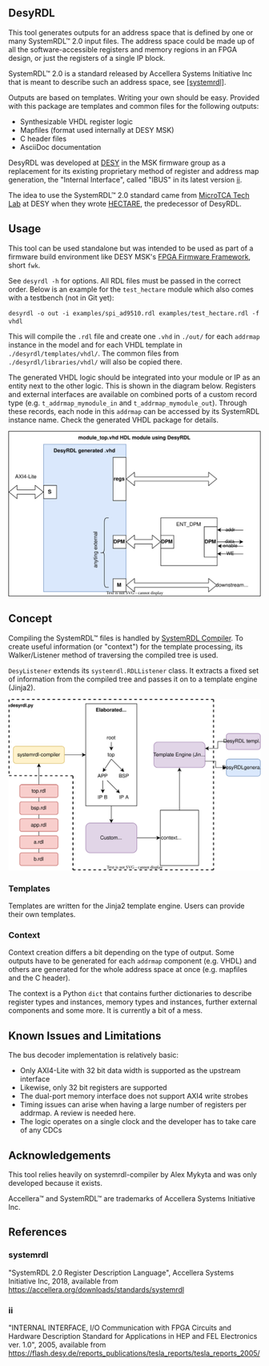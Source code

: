 ## DesyRDL

This tool generates outputs for an address space that is defined by one or many
SystemRDL&trade; 2.0 input files. The address space could be made up of all the
software-accessible registers and memory regions in an FPGA design, or just the
registers of a single IP block.

SystemRDL&trade; 2.0 is a standard released by Accellera Systems Initiative Inc
that is meant to describe such an address space, see [\[systemrdl\]](#systemrdl).

Outputs are based on templates. Writing your own should be easy. Provided with
this package are templates and common files for the following outputs:

* Synthesizable VHDL register logic
* Mapfiles (format used internally at DESY MSK)
* C header files
* AsciiDoc documentation

DesyRDL was developed at [DESY](https://desy.de) in the MSK firmware group as a
replacement for its existing proprietary method of register and address map
generation, the "Internal Interface", called "IBUS" in its latest version
[ii](#ii).

The idea to use the SystemRDL&trade; 2.0 standard came from
[MicroTCA Tech Lab](https://techlab.desy.de/) at DESY when they wrote
[HECTARE](https://github.com/MicroTCA-Tech-Lab/hectare), the predecessor of
DesyRDL.

## Usage

This tool can be used standalone but was intended to be used as part of a
firmware build environment like DESY MSK's
[FPGA Firmware Framework](https://fpgafw.pages.desy.de/docs-pub/fwk/index.html),
short `fwk`.

See `desyrdl -h` for options.
All RDL files must be passed in the correct order. Below is an example for the
`test_hectare` module which also comes with a testbench (not in Git yet):

    desyrdl -o out -i examples/spi_ad9510.rdl examples/test_hectare.rdl -f vhdl

This will compile the `.rdl` file and create one `.vhd` in `./out/` for each
`addrmap` instance in the model and for each VHDL template in
`./desyrdl/templates/vhdl/`. The common files from `./desyrdl/libraries/vhdl/`
will also be copied there.

The generated VHDL logic should be integrated into your module or IP as an
entity next to the other logic. This is shown in the diagram below. Registers
and external interfaces are available on combined ports of a custom record type
(e.g. `t_addrmap_mymodule_in` and `t_addrmap_mymodule_out`). Through these
records, each node in this `addrmap` can be accessed by its SystemRDL instance
name. Check the generated VHDL package for details.

![top integration diagram](./doc/images/top_integration.svg "Top-level integration")

## Concept

Compiling the SystemRDL&trade; files is handled by
[SystemRDL Compiler](https://systemrdl-compiler.readthedocs.io/en/latest/).
To create useful information (or "context") for the template processing, its
Walker/Listener method of traversing the compiled tree is used.

`DesyListener` extends its `systemrdl.RDLListener` class. It extracts a fixed
set of information from the compiled tree and passes it on to a template engine
(Jinja2).

![DesyRDL flow diagram](./doc/images/DesyRDL.svg "DesyRDL flow overview")

### Templates

Templates are written for the Jinja2 template engine. Users can provide their
own templates.

### Context

Context creation differs a bit depending on the type of output. Some outputs
have to be generated for each `addrmap` component (e.g. VHDL) and others are
generated for the whole address space at once (e.g. mapfiles and the C header).

The context is a Python `dict` that contains further dictionaries to describe
register types and instances, memory types and instances, further external
components and some more. It is currently a bit of a mess.

## Known Issues and Limitations

The bus decoder implementation is relatively basic:

* Only AXI4-Lite with 32 bit data width is supported as the upstream interface
* Likewise, only 32 bit registers are supported
* The dual-port memory interface does not support AXI4 write strobes
* Timing issues can arise when having a large number of registers per addrmap.
  A review is needed here.
* The logic operates on a single clock and the developer has to take care of any
  CDCs

## Acknowledgements

This tool relies heavily on systemrdl-compiler by Alex Mykyta and was only
developed because it exists.

Accellera&trade; and SystemRDL&trade; are trademarks of Accellera Systems
Initiative Inc.

## References


### systemrdl

"SystemRDL 2.0 Register Description Language", Accellera
Systems Initiative Inc, 2018,
available from https://accellera.org/downloads/standards/systemrdl

### ii

"INTERNAL INTERFACE, I/O Communication with FPGA Circuits and Hardware
Description Standard for Applications in HEP and FEL Electronics ver. 1.0",
2005, available from
https://flash.desy.de/reports_publications/tesla_reports/tesla_reports_2005/
